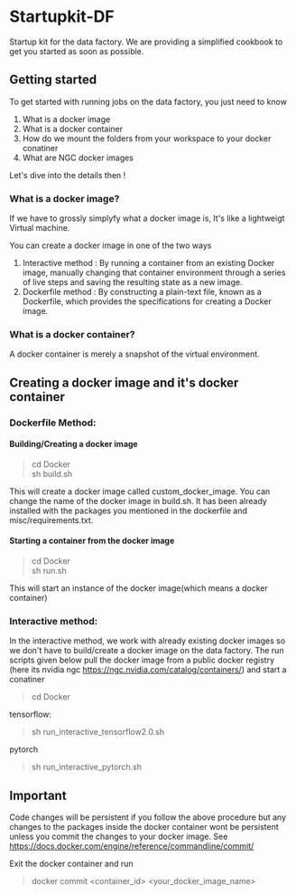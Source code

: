 
# Startupkit-DF

Startup kit for the data factory. We are providing a simplified cookbook to get you started as soon as possible.

## Getting started 

To get started with running jobs on the data factory,  you just need to know 

1. What is a docker image 
2. What is a docker container
3. How do we mount the folders from your workspace to your docker conatiner
4. What are NGC docker images


Let's dive into the details then ! 

### What is a docker image?

If we have to grossly simplyfy what a docker image is, It's  like a lightweigt Virtual machine.

You can create a docker image in one of the two ways

1. Interactive method : By running a container from an existing Docker image, manually changing that container environment through a series of live steps and saving the resulting state as a new image.
2. Dockerfile method : By constructing a plain-text file, known as a Dockerfile, which provides the specifications for creating a Docker image.


### What is a docker container?

A docker container is merely a snapshot of the virtual environment.  


## Creating a docker image and it's docker container

### Dockerfile Method:

#### Building/Creating a docker image

> cd Docker  
> sh build.sh 

This will create a docker image called custom\_docker\_image. You can change the name of the docker image in build.sh. It has been already installed with the packages you mentioned in the dockerfile and misc/requirements.txt.

#### Starting a container from the docker image

> cd Docker  
> sh run.sh

This will start an instance of the docker image(which means a docker container)

### Interactive method:

In the interactive method, we work with already existing docker images so we don't have to build/create a docker image on the data factory. The run scripts given below pull the docker image from a public docker registry (here its nvidia ngc https://ngc.nvidia.com/catalog/containers/) and start a conatiner

> cd Docker 

tensorflow:
> sh run\_interactive\_tensorflow2.0.sh

pytorch
> sh run\_interactive\_pytorch.sh 

## Important

Code changes will be persistent if you follow the above procedure but any changes to the packages inside the docker container wont be persistent unless you commit the changes to your docker image. See https://docs.docker.com/engine/reference/commandline/commit/
 
Exit the docker container and run 
 
> docker commit  <container_id> <your_docker_image_name> 


